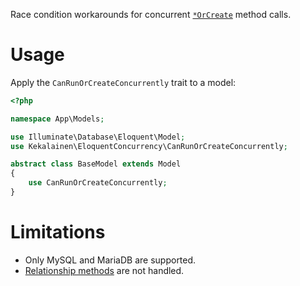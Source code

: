 Race condition workarounds for concurrent [`*OrCreate`](https://laravel.com/docs/eloquent#upserts) method calls.

# Usage

Apply the `CanRunOrCreateConcurrently` trait to a model:

```php
<?php

namespace App\Models;

use Illuminate\Database\Eloquent\Model;
use Kekalainen\EloquentConcurrency\CanRunOrCreateConcurrently;

abstract class BaseModel extends Model
{
    use CanRunOrCreateConcurrently;	
}
```

# Limitations

- Only MySQL and MariaDB are supported.
- [Relationship methods](https://laravel.com/docs/eloquent-relationships#the-create-method) are not handled.
